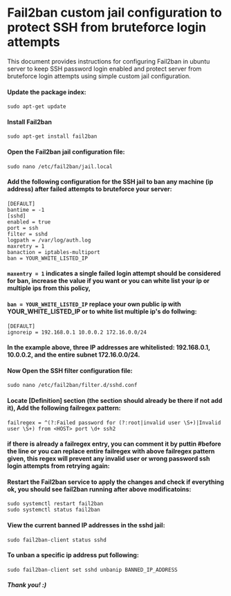 # Fail2ban custom jail configuration to protect SSH from bruteforce login attempts
This document provides instructions for configuring Fail2ban in ubuntu server to keep SSH password login enabled and protect server from bruteforce login attempts using simple custom jail configuration.

#### Update the package index:
  `sudo apt-get update`
#### Install Fail2ban
   `sudo apt-get install fail2ban`
#### Open the Fail2ban jail configuration file:
   `sudo nano /etc/fail2ban/jail.local`
#### Add the following configuration for the SSH jail to ban any machine (ip address) after failed attempts to bruteforce your server:
    [DEFAULT]      
    bantime = -1  
    [sshd]  
    enabled = true  
    port = ssh  
    filter = sshd  
    logpath = /var/log/auth.log  
    maxretry = 1  
    banaction = iptables-multiport  
    ban = YOUR_WHITE_LISTED_IP  
#### `maxentry = 1` indicates a single failed login attempt should be considered for ban, increase the value if you want or you can white list your ip or multiple ips from this policy,
#### `ban = YOUR_WHITE_LISTED_IP` replace your own public ip with YOUR_WHITE_LISTED_IP or to white list multiple ip's do follwing:
   `[DEFAULT]`  
   `ignoreip = 192.168.0.1 10.0.0.2 172.16.0.0/24`  
#### In the example above, three IP addresses are whitelisted: 192.168.0.1, 10.0.0.2, and the entire subnet 172.16.0.0/24.  
#### Now Open the SSH filter configuration file:
    sudo nano /etc/fail2ban/filter.d/sshd.conf
#### Locate [Definition] section (the section should already be there if not add it), Add the following failregex pattern: 
   `failregex = ^(?:Failed password for (?:root|invalid user \S+)|Invalid user \S+) from <HOST> port \d+ ssh2`
#### if there is already a failregex entry, you can comment it by puttin #before the line or you can replace entire failregex with above failregex pattern given, this regex will prevent any invalid user or wrong password ssh login attempts from retrying again:
#### Restart the Fail2ban service to apply the changes and check if everything ok, you should see fail2ban running after above modificatoins:
    sudo systemctl restart fail2ban  
    sudo systemctl status fail2ban
#### View the current banned IP addresses in the sshd jail:
    sudo fail2ban-client status sshd
#### To unban a specific ip address put following:
    sudo fail2ban-client set sshd unbanip BANNED_IP_ADDRESS
##### Thank you! :)
